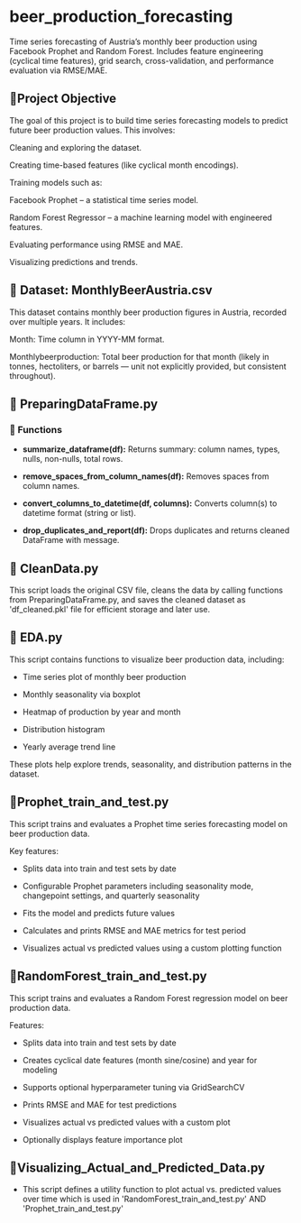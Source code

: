 # beer_production_forecasting
Time series forecasting of Austria’s monthly beer production using Facebook Prophet and Random Forest. Includes feature engineering (cyclical time features), grid search, cross-validation, and performance evaluation via RMSE/MAE.

## 🎯Project Objective
The goal of this project is to build time series forecasting models to predict future beer production values. This involves:

Cleaning and exploring the dataset.

Creating time-based features (like cyclical month encodings).

Training models such as:

Facebook Prophet – a statistical time series model.

Random Forest Regressor – a machine learning model with engineered features.

Evaluating performance using RMSE and MAE.

Visualizing predictions and trends.

## 📂 Dataset: MonthlyBeerAustria.csv
This dataset contains monthly beer production figures in Austria, recorded over multiple years. It includes:

Month: Time column in YYYY-MM format.

Monthlybeerproduction: Total beer production for that month (likely in tonnes, hectoliters, or barrels — unit not explicitly provided, but consistent throughout).

## 📄 PreparingDataFrame.py
### 🔧 Functions

- **summarize_dataframe(df):**  Returns summary: column names, types, nulls, non-nulls, total rows.

- **remove_spaces_from_column_names(df):**  Removes spaces from column names.

- **convert_columns_to_datetime(df, columns):**  Converts column(s) to datetime format (string or list).

- **drop_duplicates_and_report(df):**  Drops duplicates and returns cleaned DataFrame with message.

## 📄 CleanData.py
This script loads the original CSV file, cleans the data by calling functions from PreparingDataFrame.py, and saves the cleaned dataset as 'df_cleaned.pkl' file for efficient storage and later use.

## 📄 EDA.py
This script contains functions to visualize beer production data, including:

- Time series plot of monthly beer production

- Monthly seasonality via boxplot

- Heatmap of production by year and month

- Distribution histogram

- Yearly average trend line

These plots help explore trends, seasonality, and distribution patterns in the dataset.

## 📄Prophet_train_and_test.py
This script trains and evaluates a Prophet time series forecasting model on beer production data.

Key features:

- Splits data into train and test sets by date

- Configurable Prophet parameters including seasonality mode, changepoint settings, and quarterly seasonality

- Fits the model and predicts future values

- Calculates and prints RMSE and MAE metrics for test period

- Visualizes actual vs predicted values using a custom plotting function

## 📄RandomForest_train_and_test.py
This script trains and evaluates a Random Forest regression model on beer production data.

Features:

- Splits data into train and test sets by date

- Creates cyclical date features (month sine/cosine) and year for modeling

- Supports optional hyperparameter tuning via GridSearchCV

- Prints RMSE and MAE for test predictions

- Visualizes actual vs predicted values with a custom plot

- Optionally displays feature importance plot

## 📄Visualizing_Actual_and_Predicted_Data.py
- This script defines a utility function to plot actual vs. predicted values over time which is used in 'RandomForest_train_and_test.py' AND 'Prophet_train_and_test.py'
